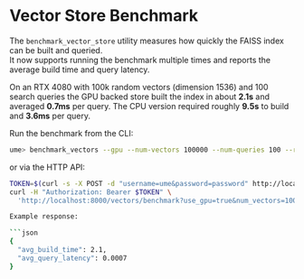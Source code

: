 # Vector Store Benchmark

The `benchmark_vector_store` utility measures how quickly the FAISS index can be built and queried.  
It now supports running the benchmark multiple times and reports the average build time and query latency.

On an RTX 4080 with 100k random vectors (dimension 1536) and 100 search queries the GPU backed store built the index in about **2.1s** and averaged **0.7ms** per query. The CPU version required roughly **9.5s** to build and **3.6ms** per query.

Run the benchmark from the CLI:

```bash
ume> benchmark_vectors --gpu --num-vectors 100000 --num-queries 100 --runs 3
```

or via the HTTP API:

```bash
TOKEN=$(curl -s -X POST -d "username=ume&password=password" http://localhost:8000/token | jq -r .access_token)
curl -H "Authorization: Bearer $TOKEN" \
  'http://localhost:8000/vectors/benchmark?use_gpu=true&num_vectors=100000&num_queries=100&runs=3'

Example response:

```json
{
  "avg_build_time": 2.1,
  "avg_query_latency": 0.0007
}
```
```
